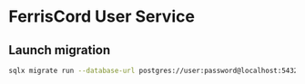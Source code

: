 # FerrisCord User Service


## Launch migration
```bash
sqlx migrate run --database-url postgres://user:password@localhost:5432/ferriscord_user
```
